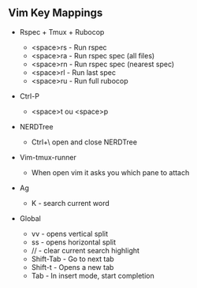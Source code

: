## Vim Key Mappings

- Rspec + Tmux + Rubocop
  - \<space\>rs - Run rspec <file>
  - \<space\>ra - Run rspec spec (all files)
  - \<space\>rn - Run rspec spec (nearest spec)
  - \<space\>rl - Run last spec
  - \<space\>ru - Run full rubocop

- Ctrl-P
  - \<space\>t ou \<space\>p

- NERDTree
  - Ctrl+\\ open and close NERDTree

- Vim-tmux-runner
  - When open vim it asks you which pane to attach

- Ag
  - K - search current word

- Global
  - vv - opens vertical split
  - ss - opens horizontal split
  - // - clear current search highlight
  - Shift-Tab - Go to next tab
  - Shift-t - Opens a new tab
  - Tab - In insert mode, start completion
